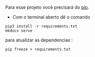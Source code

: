 Para esse projeto você precisará do [pip]().

- Com o terminal aberto dê o comando 

```
pip3 install -r requirements.txt
mkdocs serve
```

para atualizar as dependencias : 

```
pip freeze > requirements.txt
```